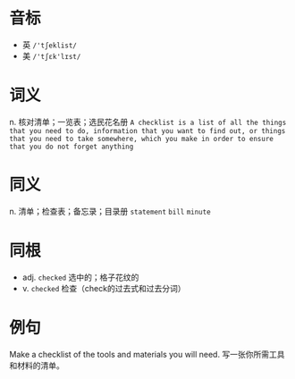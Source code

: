 # 音标

- 英 `/'tʃeklist/`
- 美 `/'tʃɛk'lɪst/`

# 词义

n. 核对清单；一览表；选民花名册
`A checklist is a list of all the things that you need to do, information that you want to find out, or things that you need to take somewhere, which you make in order to ensure that you do not forget anything`

# 同义

n. 清单；检查表；备忘录；目录册
`statement` `bill` `minute`

# 同根

- adj. `checked` 选中的；格子花纹的
- v. `checked` 检查（check的过去式和过去分词）

# 例句

Make a checklist of the tools and materials you will need.
写一张你所需工具和材料的清单。


